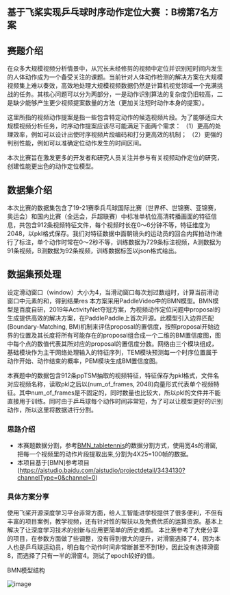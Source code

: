 ## 基于飞桨实现乒乓球时序动作定位大赛 ：B榜第7名方案

## 赛题介绍
在众多大规模视频分析情景中，从冗长未经修剪的视频中定位并识别短时间内发生的人体动作成为一个备受关注的课题。当前针对人体动作检测的解决方案在大规模视频集上难以奏效，高效地处理大规模视频数据仍然是计算机视觉领域一个充满挑战的任务。其核心问题可以分为两部分，一是动作识别算法的复杂度仍旧较高，二是缺少能够产生更少视频提案数量的方法（更加关注短时动作本身的提案）。

这里所指的视频动作提案是指一些包含特定动作的候选视频片段。为了能够适应大规模视频分析任务，时序动作提案应该尽可能满足下面两个需求： （1）更高的处理效率，例如可以设计出使时序视频片段编码和打分更高效的机制； （2）更强的判别性能，例如可以准确定位动作发生的时间区间。

本次比赛旨在激发更多的开发者和研究人员关注并参与有关视频动作定位的研究，创建性能更出色的动作定位模型。

## 数据集介绍
本次比赛的数据集包含了19-21赛季兵乓球国际比赛（世界杯、世锦赛、亚锦赛，奥运会）和国内比赛（全运会，乒超联赛）中标准单机位高清转播画面的特征信息，共包含912条视频特征文件，每个视频时长在0～6分钟不等，特征维度为2048，以pkl格式保存。我们对特征数据中面朝镜头的运动员的回合内挥拍动作进行了标注，单个动作时常在0～2秒不等，训练数据为729条标注视频，A测数据为91条视频，B测数据为92条视频，训练数据标签以json格式给出。

## 数据集预处理
设定滑动窗口（window）大小为4，当滑动窗口每次划过数组时，计算当前滑动窗口中元素的和，得到结果res
本方案采用PaddleVideo中的BMN模型。BMN模型是百度自研，2019年ActivityNet夺冠方案，为视频动作定位问题中proposal的生成提供高效的解决方案，在PaddlePaddle上首次开源。此模型引入边界匹配(Boundary-Matching, BM)机制来评估proposal的置信度，按照proposal开始边界的位置及其长度将所有可能存在的proposal组合成一个二维的BM置信度图，图中每个点的数值代表其所对应的proposal的置信度分数。网络由三个模块组成，基础模块作为主干网络处理输入的特征序列，TEM模块预测每一个时序位置属于动作开始、动作结束的概率，PEM模块生成BM置信度图。

本赛题中的数据包含912条ppTSM抽取的视频特征，特征保存为pkl格式，文件名对应视频名称，读取pkl之后以(num_of_frames, 2048)向量形式代表单个视频特征。其中num_of_frames是不固定的，同时数量也比较大，所以pkl的文件并不能直接用于训练。同时由于乒乓球每个动作时间非常短，为了可以让模型更好的识别动作，所以这里将数据进行分割。

### 思路介绍

* 本赛题数据分割，参考[BMN_tabletennis](https://github.com/PaddlePaddle/PaddleVideo/blob/develop/applications/TableTennis/get_instance_for_bmn.py)的数据分割方式，使用宽4s的滑窗,把每一个视频里的动作片段提取出来,分割为4X25=100帧的数据。
* 本项目基于[BMN]参考项目(https://aistudio.baidu.com/aistudio/projectdetail/3434130?channelType=0&channel=0)

### 具体方案分享

使用飞桨开源深度学习平台非常方面，给人工智能进学校提供了很多便利，不但有丰富的项目案例，教学视频，还有针对性的帮扶以及免费优质的运算资源。基本上解决了让深度学习技术的创新与应用更简单的历史难题。
本比赛参考了大佬分享的项目，在参数方面做了些调整，没有得到很大的提升，对滑窗选择了4，因为本人也是乒乓球运动员，明白每个动作时间非常断甚至不到1秒，因此没有选择滑窗8，而选择了只有一半的滑窗4。测试了epoch较好的值。

BMN模型结构

![image](https://imgconvert.csdnimg.cn/aHR0cHM6Ly9tbWJpei5xcGljLmNuL21tYml6X3BuZy9zS2lhMUZLRmlhZmdnZVhscThKWlhjRTRrbzBUWm05ZzgxZUhiSE5XN0VuUFNZZzFpYVJpYktQaFdkMTFNamdSOFJxR0tPSG5HRXc1NWYxSGliaWFWQTBYVGg2QS82NDA?x-oss-process=image/format,png)


